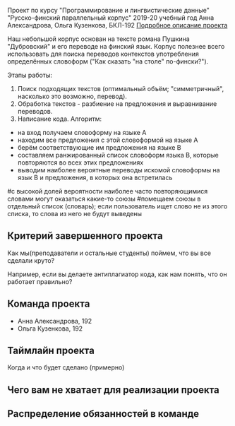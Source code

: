 Проект по курсу "Программирование и лингвистические данные"
"Русско-финский параллельный корпус"
2019-20 учебный год
Анна Александрова, Ольга Кузенкова, БКЛ-192
[Подробное описание проекта](description.md)

Наш небольшой корпус основан на тексте романа Пушкина "Дубровский" и его переводе на финский язык.
Корпус полезнее всего использовать для поиска переводов контекстов употребления определённых словоформ ("Как сказать "на столе" по-фински?").

Этапы работы:
1. Поиск подходящих текстов (оптимальный объём; "симметричный", насколько это возможно, перевод).
2. Обработка текстов - разбиение на предложения и выравнивание переводов.
3. Написание кода.
Алгоритм:
 - на вход получаем словоформу на языке А 
 - находим все предложения с этой словоформой на языке А
 - берём соответствующие им предложения на языке В
 - составляем ранжированный список словоформ языка В, которые повторяются во всех этих предложениях
 - выводим наиболее вероятные переводы искомой словоформы на язык В и предложения, в которых она встретилась

#с высокой долей вероятности наиболее часто повторяющимися словами могут оказаться какие-то союзы
#помещаем союзы в отдельный список (словарь); если пользователь ищет слово не из этого списка, то слова из него не будут выведены

## Критерий завершенного проекта

Как мы(преподаватели и остальные студенты) поймем, что вы все сделали круто?

Например, если вы делаете антиплагиатор кода, как нам понять, что он работает правильно?

## Команда проекта

- Анна Александрова, 192
- Ольга Кузенкова, 192

## Таймлайн проекта

Когда и что будет сделано (примерно)

## Чего вам не хватает для реализации проекта

## Распределение обязанностей в команде

